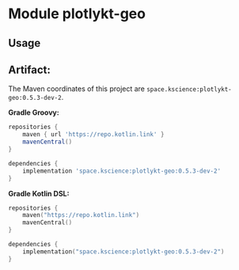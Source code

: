 # Module plotlykt-geo



## Usage

## Artifact:

The Maven coordinates of this project are `space.kscience:plotlykt-geo:0.5.3-dev-2`.

**Gradle Groovy:**
```groovy
repositories {
    maven { url 'https://repo.kotlin.link' }
    mavenCentral()
}

dependencies {
    implementation 'space.kscience:plotlykt-geo:0.5.3-dev-2'
}
```
**Gradle Kotlin DSL:**
```kotlin
repositories {
    maven("https://repo.kotlin.link")
    mavenCentral()
}

dependencies {
    implementation("space.kscience:plotlykt-geo:0.5.3-dev-2")
}
```
